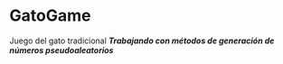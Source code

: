 # GatoGame
Juego del gato tradicional 
***Trabajando con métodos de generación de números pseudoaleatorios***
